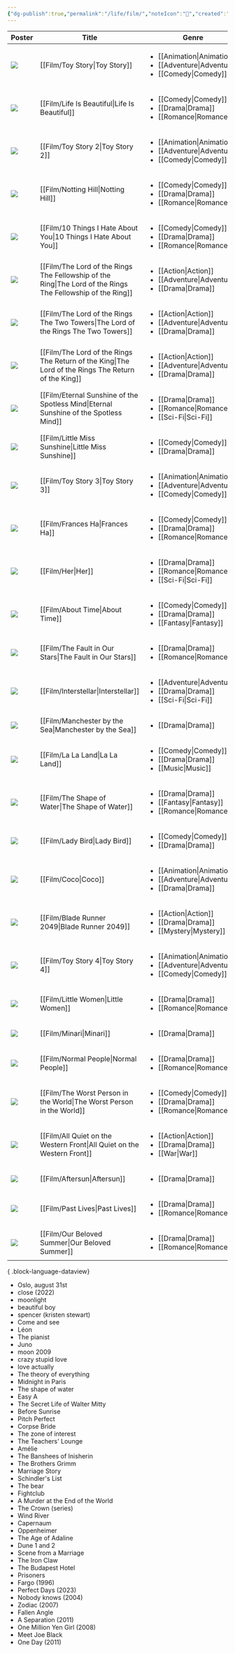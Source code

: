 ```yaml
---
{"dg-publish":true,"permalink":"/life/film/","noteIcon":"📝","created":"2024-04-06T16:48:01.617+07:00","updated":"2024-05-06T20:18:43.120+07:00"}
---
```




| Poster                                                                                                                                                  | Title                                                                                                          | Genre                                                                                                     | Year      | IMDB  | watch |
| ------------------------------------------------------------------------------------------------------------------------------------------------------- | -------------------------------------------------------------------------------------------------------------- | --------------------------------------------------------------------------------------------------------- | --------- | ----- | ----- |
| ![](https://m.media-amazon.com/images/M/MV5BMDU2ZWJlMjktMTRhMy00ZTA5LWEzNDgtYmNmZTEwZTViZWJkXkEyXkFqcGdeQXVyNDQ2OTk4MzI@._V1_SX300.jpg)                 | [[Film/Toy Story\|Toy Story]]                                                                               | <ul><li>[[Animation\\|Animation]]</li><li>[[Adventure\\|Adventure]]</li><li>[[Comedy\\|Comedy]]</li></ul> | 1995      | ⭐ 8.3 | \-    |
| ![](https://m.media-amazon.com/images/M/MV5BYmJmM2Q4NmMtYThmNC00ZjRlLWEyZmItZTIwOTBlZDQ3NTQ1XkEyXkFqcGdeQXVyMTQxNzMzNDI@._V1_SX300.jpg)                 | [[Film/Life Is Beautiful\|Life Is Beautiful]]                                                               | <ul><li>[[Comedy\\|Comedy]]</li><li>[[Drama\\|Drama]]</li><li>[[Romance\\|Romance]]</li></ul>             | 1997      | ⭐ 8.6 | \-    |
| ![](https://m.media-amazon.com/images/M/MV5BMWM5ZDcxMTYtNTEyNS00MDRkLWI3YTItNThmMGExMWY4NDIwXkEyXkFqcGdeQXVyNjUwNzk3NDc@._V1_SX300.jpg)                 | [[Film/Toy Story 2\|Toy Story 2]]                                                                           | <ul><li>[[Animation\\|Animation]]</li><li>[[Adventure\\|Adventure]]</li><li>[[Comedy\\|Comedy]]</li></ul> | 1999      | ⭐ 7.9 | \-    |
| ![](https://m.media-amazon.com/images/M/MV5BMTE5OTkwYzYtNDhlNC00MzljLTk1YTktY2IxZjliZmNjMjUzL2ltYWdlL2ltYWdlXkEyXkFqcGdeQXVyMTQxNzMzNDI@._V1_SX300.jpg) | [[Film/Notting Hill\|Notting Hill]]                                                                         | <ul><li>[[Comedy\\|Comedy]]</li><li>[[Drama\\|Drama]]</li><li>[[Romance\\|Romance]]</li></ul>             | 1999      | ⭐ 7.2 | \-    |
| ![](https://m.media-amazon.com/images/M/MV5BMmVhZjhlZDYtMDAwZi00MDcyLTgzOTItOWNiZjY0YmE0MGE0XkEyXkFqcGdeQXVyMTQxNzMzNDI@._V1_SX300.jpg)                 | [[Film/10 Things I Hate About You\|10 Things I Hate About You]]                                             | <ul><li>[[Comedy\\|Comedy]]</li><li>[[Drama\\|Drama]]</li><li>[[Romance\\|Romance]]</li></ul>             | 1999      | ⭐ 7.3 | \-    |
| ![](https://m.media-amazon.com/images/M/MV5BN2EyZjM3NzUtNWUzMi00MTgxLWI0NTctMzY4M2VlOTdjZWRiXkEyXkFqcGdeQXVyNDUzOTQ5MjY@._V1_SX300.jpg)                 | [[Film/The Lord of the Rings The Fellowship of the Ring\|The Lord of the Rings The Fellowship of the Ring]] | <ul><li>[[Action\\|Action]]</li><li>[[Adventure\\|Adventure]]</li><li>[[Drama\\|Drama]]</li></ul>         | 2001      | ⭐ 8.9 | \-    |
| ![](https://m.media-amazon.com/images/M/MV5BZGMxZTdjZmYtMmE2Ni00ZTdkLWI5NTgtNjlmMjBiNzU2MmI5XkEyXkFqcGdeQXVyNjU0OTQ0OTY@._V1_SX300.jpg)                 | [[Film/The Lord of the Rings The Two Towers\|The Lord of the Rings The Two Towers]]                         | <ul><li>[[Action\\|Action]]</li><li>[[Adventure\\|Adventure]]</li><li>[[Drama\\|Drama]]</li></ul>         | 2002      | ⭐ 8.8 | \-    |
| ![](https://m.media-amazon.com/images/M/MV5BNzA5ZDNlZWMtM2NhNS00NDJjLTk4NDItYTRmY2EwMWZlMTY3XkEyXkFqcGdeQXVyNzkwMjQ5NzM@._V1_SX300.jpg)                 | [[Film/The Lord of the Rings The Return of the King\|The Lord of the Rings The Return of the King]]         | <ul><li>[[Action\\|Action]]</li><li>[[Adventure\\|Adventure]]</li><li>[[Drama\\|Drama]]</li></ul>         | 2003      | ⭐ 9.0 | \-    |
| ![](https://m.media-amazon.com/images/M/MV5BMTY4NzcwODg3Nl5BMl5BanBnXkFtZTcwNTEwOTMyMw@@._V1_SX300.jpg)                                                 | [[Film/Eternal Sunshine of the Spotless Mind\|Eternal Sunshine of the Spotless Mind]]                       | <ul><li>[[Drama\\|Drama]]</li><li>[[Romance\\|Romance]]</li><li>[[Sci-Fi\\|Sci-Fi]]</li></ul>             | 2004      | ⭐ 8.3 | \-    |
| ![](https://m.media-amazon.com/images/M/MV5BMTgzNTgzODU0NV5BMl5BanBnXkFtZTcwMjEyMjMzMQ@@._V1_SX300.jpg)                                                 | [[Film/Little Miss Sunshine\|Little Miss Sunshine]]                                                         | <ul><li>[[Comedy\\|Comedy]]</li><li>[[Drama\\|Drama]]</li></ul>                                           | 2006      | ⭐ 7.8 | \-    |
| ![](https://m.media-amazon.com/images/M/MV5BMTgxOTY4Mjc0MF5BMl5BanBnXkFtZTcwNTA4MDQyMw@@._V1_SX300.jpg)                                                 | [[Film/Toy Story 3\|Toy Story 3]]                                                                           | <ul><li>[[Animation\\|Animation]]</li><li>[[Adventure\\|Adventure]]</li><li>[[Comedy\\|Comedy]]</li></ul> | 2010      | ⭐ 8.3 | \-    |
| ![](https://m.media-amazon.com/images/M/MV5BOTY0NDQ2NzQ2N15BMl5BanBnXkFtZTcwMTU0OTkwOQ@@._V1_SX300.jpg)                                                 | [[Film/Frances Ha\|Frances Ha]]                                                                             | <ul><li>[[Comedy\\|Comedy]]</li><li>[[Drama\\|Drama]]</li><li>[[Romance\\|Romance]]</li></ul>             | 2012      | ⭐ 7.4 | \-    |
| ![](https://m.media-amazon.com/images/M/MV5BMjA1Nzk0OTM2OF5BMl5BanBnXkFtZTgwNjU2NjEwMDE@._V1_SX300.jpg)                                                 | [[Film/Her\|Her]]                                                                                           | <ul><li>[[Drama\\|Drama]]</li><li>[[Romance\\|Romance]]</li><li>[[Sci-Fi\\|Sci-Fi]]</li></ul>             | 2013      | ⭐ 8.0 | \-    |
| ![](https://m.media-amazon.com/images/M/MV5BMTA1ODUzMDA3NzFeQTJeQWpwZ15BbWU3MDgxMTYxNTk@._V1_SX300.jpg)                                                 | [[Film/About Time\|About Time]]                                                                             | <ul><li>[[Comedy\\|Comedy]]</li><li>[[Drama\\|Drama]]</li><li>[[Fantasy\\|Fantasy]]</li></ul>             | 2013      | ⭐ 7.8 | \-    |
| ![](https://m.media-amazon.com/images/M/MV5BNTVkMTFiZWItOTFkOC00YTc3LWFhYzQtZTg3NzAxZjJlNTAyXkEyXkFqcGdeQXVyODE5NzE3OTE@._V1_SX300.jpg)                 | [[Film/The Fault in Our Stars\|The Fault in Our Stars]]                                                     | <ul><li>[[Drama\\|Drama]]</li><li>[[Romance\\|Romance]]</li></ul>                                         | 2014      | ⭐ 7.7 | \-    |
| ![](https://m.media-amazon.com/images/M/MV5BZjdkOTU3MDktN2IxOS00OGEyLWFmMjktY2FiMmZkNWIyODZiXkEyXkFqcGdeQXVyMTMxODk2OTU@._V1_SX300.jpg)                 | [[Film/Interstellar\|Interstellar]]                                                                         | <ul><li>[[Adventure\\|Adventure]]</li><li>[[Drama\\|Drama]]</li><li>[[Sci-Fi\\|Sci-Fi]]</li></ul>         | 2014      | ⭐ 8.7 | \-    |
| ![](https://m.media-amazon.com/images/M/MV5BMTYxMjk0NDg4Ml5BMl5BanBnXkFtZTgwODcyNjA5OTE@._V1_SX300.jpg)                                                 | [[Film/Manchester by the Sea\|Manchester by the Sea]]                                                       | <ul><li>[[Drama\\|Drama]]</li></ul>                                                                       | 2016      | ⭐ 7.8 | \-    |
| ![](https://m.media-amazon.com/images/M/MV5BMzUzNDM2NzM2MV5BMl5BanBnXkFtZTgwNTM3NTg4OTE@._V1_SX300.jpg)                                                 | [[Film/La La Land\|La La Land]]                                                                             | <ul><li>[[Comedy\\|Comedy]]</li><li>[[Drama\\|Drama]]</li><li>[[Music\\|Music]]</li></ul>                 | 2016      | ⭐ 8.0 | \-    |
| ![](https://m.media-amazon.com/images/M/MV5BNGNiNWQ5M2MtNGI0OC00MDA2LWI5NzEtMmZiYjVjMDEyOWYzXkEyXkFqcGdeQXVyMjM4NTM5NDY@._V1_SX300.jpg)                 | [[Film/The Shape of Water\|The Shape of Water]]                                                             | <ul><li>[[Drama\\|Drama]]</li><li>[[Fantasy\\|Fantasy]]</li><li>[[Romance\\|Romance]]</li></ul>           | 2017      | ⭐ 7.3 | \-    |
| ![](https://m.media-amazon.com/images/M/MV5BODhkZGE0NDQtZDc0Zi00YmQ4LWJiNmUtYTY1OGM1ODRmNGVkXkEyXkFqcGdeQXVyMTMxODk2OTU@._V1_SX300.jpg)                 | [[Film/Lady Bird\|Lady Bird]]                                                                               | <ul><li>[[Comedy\\|Comedy]]</li><li>[[Drama\\|Drama]]</li></ul>                                           | 2017      | ⭐ 7.4 | \-    |
| ![](https://m.media-amazon.com/images/M/MV5BYjQ5NjM0Y2YtNjZkNC00ZDhkLWJjMWItN2QyNzFkMDE3ZjAxXkEyXkFqcGdeQXVyODIxMzk5NjA@._V1_SX300.jpg)                 | [[Film/Coco\|Coco]]                                                                                         | <ul><li>[[Animation\\|Animation]]</li><li>[[Adventure\\|Adventure]]</li><li>[[Drama\\|Drama]]</li></ul>   | 2017      | ⭐ 8.4 | \-    |
| ![](https://m.media-amazon.com/images/M/MV5BNzA1Njg4NzYxOV5BMl5BanBnXkFtZTgwODk5NjU3MzI@._V1_SX300.jpg)                                                 | [[Film/Blade Runner 2049\|Blade Runner 2049]]                                                               | <ul><li>[[Action\\|Action]]</li><li>[[Drama\\|Drama]]</li><li>[[Mystery\\|Mystery]]</li></ul>             | 2017      | ⭐ 8.0 | \-    |
| ![](https://m.media-amazon.com/images/M/MV5BMTYzMDM4NzkxOV5BMl5BanBnXkFtZTgwNzM1Mzg2NzM@._V1_SX300.jpg)                                                 | [[Film/Toy Story 4\|Toy Story 4]]                                                                           | <ul><li>[[Animation\\|Animation]]</li><li>[[Adventure\\|Adventure]]</li><li>[[Comedy\\|Comedy]]</li></ul> | 2019      | ⭐ 7.7 | \-    |
| ![](https://m.media-amazon.com/images/M/MV5BY2QzYTQyYzItMzAwYi00YjZlLThjNTUtNzMyMDdkYzJiNWM4XkEyXkFqcGdeQXVyMTkxNjUyNQ@@._V1_SX300.jpg)                 | [[Film/Little Women\|Little Women]]                                                                         | <ul><li>[[Drama\\|Drama]]</li><li>[[Romance\\|Romance]]</li></ul>                                         | 2019      | ⭐ 7.8 | \-    |
| ![](https://m.media-amazon.com/images/M/MV5BNWEzOTNjNDgtZDhhYS00ODAxLWIzNGMtYjU3OGZhYmI3ZDU4XkEyXkFqcGdeQXVyMTAzNjk5MDI4._V1_SX300.jpg)                 | [[Film/Minari\|Minari]]                                                                                     | <ul><li>[[Drama\\|Drama]]</li></ul>                                                                       | 2020      | ⭐ 7.4 | \-    |
| ![](https://m.media-amazon.com/images/M/MV5BNzMzYmRiNGEtMDg5OC00OGZmLWFmNDktYzRlZTFkZmZiMjAzXkEyXkFqcGdeQXVyMTE2OTE2MzE1._V1_SX300.jpg)                 | [[Film/Normal People\|Normal People]]                                                                       | <ul><li>[[Drama\\|Drama]]</li><li>[[Romance\\|Romance]]</li></ul>                                         | 2020      | ⭐ 8.4 | \-    |
| ![](https://m.media-amazon.com/images/M/MV5BOWZkMGY2MzgtMTA0My00OTAxLTk0MDEtNWNjMWVhZGMyNGJiXkEyXkFqcGdeQXVyMTk4NTIzMzI@._V1_SX300.jpg)                 | [[Film/The Worst Person in the World\|The Worst Person in the World]]                                       | <ul><li>[[Comedy\\|Comedy]]</li><li>[[Drama\\|Drama]]</li><li>[[Romance\\|Romance]]</li></ul>             | 2021      | ⭐ 7.7 | \-    |
| ![](https://m.media-amazon.com/images/M/MV5BMzM4ZDJhYjYtZGY5Ny00NTk0LWI4ZTYtNjczZDFiMGI2ZjEzXkEyXkFqcGdeQXVyNjc5NjEzNA@@._V1_SX300.jpg)                 | [[Film/All Quiet on the Western Front\|All Quiet on the Western Front]]                                     | <ul><li>[[Action\\|Action]]</li><li>[[Drama\\|Drama]]</li><li>[[War\\|War]]</li></ul>                     | 2022      | ⭐ 7.8 | \-    |
| ![](https://m.media-amazon.com/images/M/MV5BMTM3OTU0ZGUtNzYwYy00ODU3LWI3YjgtOWZlODliMmRiMWEzXkEyXkFqcGdeQXVyMTAyMjQ3NzQ1._V1_SX300.jpg)                 | [[Film/Aftersun\|Aftersun]]                                                                                 | <ul><li>[[Drama\\|Drama]]</li></ul>                                                                       | 2022      | ⭐ 7.6 | \-    |
| ![](https://m.media-amazon.com/images/M/MV5BOTkzYmMxNTItZDAxNC00NGM0LWIyODMtMWYzMzRkMjIyMTE1XkEyXkFqcGdeQXVyMTAyMjQ3NzQ1._V1_SX300.jpg)                 | [[Film/Past Lives\|Past Lives]]                                                                             | <ul><li>[[Drama\\|Drama]]</li><li>[[Romance\\|Romance]]</li></ul>                                         | 2023      | ⭐ 7.9 | \-    |
| ![](https://m.media-amazon.com/images/M/MV5BYTIxZGYyNDAtNjNiNy00MTdjLWE5OTAtZTA3ZDQ5YzdlZGYxXkEyXkFqcGdeQXVyMTI1OTY3MzM3._V1_SX300.jpg)                 | [[Film/Our Beloved Summer\|Our Beloved Summer]]                                                             | <ul><li>[[Drama\\|Drama]]</li><li>[[Romance\\|Romance]]</li></ul>                                         | 2021–2022 | ⭐ 8.2 | \-    |

{ .block-language-dataview}

- Oslo, august 31st
- close (2022)
- moonlight
- beautiful boy
- spencer (kristen stewart)
- Come and see
- Léon
- The pianist
- Juno
- moon 2009
- crazy stupid love
- love actually
- The theory of everything
- Midnight in Paris
- The shape of water
- Easy A
- The Secret Life of Walter Mitty
- Before Sunrise
- Pitch Perfect
- Corpse Bride
- The zone of interest
- The Teachers' Lounge
- Amélie
- The Banshees of Inisherin
- The Brothers Grimm
- Marriage Story
- Schindler's List
- The bear
- Fightclub
- A Murder at the End of the World
- The Crown (series)
- Wind River
- Capernaum
- Oppenheimer
- The Age of Adaline
- Dune 1 and 2
- Scene from a Marriage
- The Iron Claw
- The Budapest Hotel
- Prisoners
- Fargo (1996)
- Perfect Days (2023)
- Nobody knows (2004)
- Zodiac (2007)
- Fallen Angle
- A Separation (2011)
- One Million Yen Girl (2008)
- Meet Joe Black
- One Day (2011)